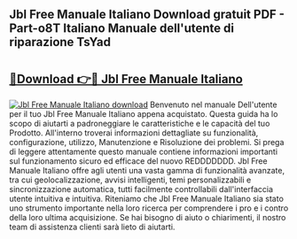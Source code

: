 ## Jbl Free Manuale Italiano Download gratuit PDF - Part-o8T Italiano Manuale dell'utente di riparazione TsYad

# <h2><a href="http://dfbpdr.blite.top/?on=Jbl+Free+Manuale+Italiano">🔗Download 👉🔴 Jbl Free Manuale Italiano</a></h2>

[![Jbl Free Manuale Italiano download](https://i.imgur.com/lujVjoI.png)](http://dfbpdr.blite.top/?on=Jbl+Free+Manuale+Italiano)
Benvenuto nel manuale Dell'utente per il tuo Jbl Free Manuale Italiano appena acquistato. Questa guida ha lo scopo di aiutarti a padroneggiare le caratteristiche e le capacità del tuo Prodotto. All'interno troverai informazioni dettagliate su funzionalità, configurazione, utilizzo, Manutenzione e Risoluzione dei problemi. Si prega di leggere attentamente questo manuale contiene informazioni importanti sul funzionamento sicuro ed efficace del nuovo REDDDDDDD. Jbl Free Manuale Italiano offre agli utenti una vasta gamma di funzionalità avanzate, tra cui geolocalizzazione, avvisi intelligenti, temi personalizzabili e sincronizzazione automatica, tutti facilmente controllabili dall'interfaccia utente intuitiva e intuitiva. Riteniamo che Jbl Free Manuale Italiano sia stato uno strumento importante nella loro ricerca per comprendere i pro e i contro della loro ultima acquisizione. Se hai bisogno di aiuto o chiarimenti, il nostro team di assistenza clienti sarà lieto di aiutarti.
